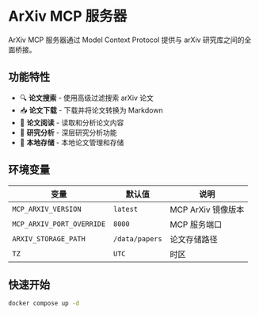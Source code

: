 # ArXiv MCP 服务器

ArXiv MCP 服务器通过 Model Context Protocol 提供与 arXiv 研究库之间的全面桥接。

## 功能特性

- 🔍 **论文搜索** - 使用高级过滤搜索 arXiv 论文
- 📥 **论文下载** - 下载并将论文转换为 Markdown
- 📖 **论文阅读** - 读取和分析论文内容
- 🔬 **研究分析** - 深层研究分析功能
- 💾 **本地存储** - 本地论文管理和存储

## 环境变量

| 变量                      | 默认值         | 说明               |
| ------------------------- | -------------- | ------------------ |
| `MCP_ARXIV_VERSION`       | `latest`       | MCP ArXiv 镜像版本 |
| `MCP_ARXIV_PORT_OVERRIDE` | `8000`         | MCP 服务端口       |
| `ARXIV_STORAGE_PATH`      | `/data/papers` | 论文存储路径       |
| `TZ`                      | `UTC`          | 时区               |

## 快速开始

```bash
docker compose up -d
```
